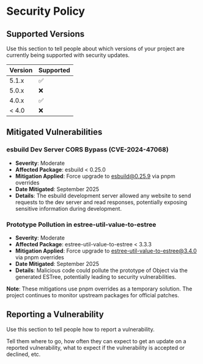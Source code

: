 <!--
Resumen generado automáticamente.

SECURITY.md

2025-09-13T06:20:07.357Z

——————————————————————————————
Archivo .md: SECURITY.md
Tamaño: 619 caracteres, 22 líneas
Resumen básico generado automáticamente sin análisis de IA.
Contenido detectado basado en extensión y estructura básica.
-->
# Security Policy

## Supported Versions

Use this section to tell people about which versions of your project are
currently being supported with security updates.

| Version | Supported          |
| ------- | ------------------ |
| 5.1.x   | :white_check_mark: |
| 5.0.x   | :x:                |
| 4.0.x   | :white_check_mark: |
| < 4.0   | :x:                |

## Mitigated Vulnerabilities

### esbuild Dev Server CORS Bypass (CVE-2024-47068)

- **Severity**: Moderate
- **Affected Package**: esbuild < 0.25.0
- **Mitigation Applied**: Force upgrade to esbuild@0.25.9 via pnpm overrides
- **Date Mitigated**: September 2025
- **Details**: The esbuild development server allowed any website to send requests to the dev server and read responses, potentially exposing sensitive information during development.

### Prototype Pollution in estree-util-value-to-estree

- **Severity**: Moderate
- **Affected Package**: estree-util-value-to-estree < 3.3.3
- **Mitigation Applied**: Force upgrade to estree-util-value-to-estree@3.4.0 via pnpm overrides
- **Date Mitigated**: September 2025
- **Details**: Malicious code could pollute the prototype of Object via the generated ESTree, potentially leading to security vulnerabilities.

**Note**: These mitigations use pnpm overrides as a temporary solution. The project continues to monitor upstream packages for official patches.

## Reporting a Vulnerability

Use this section to tell people how to report a vulnerability.

Tell them where to go, how often they can expect to get an update on a
reported vulnerability, what to expect if the vulnerability is accepted or
declined, etc.
